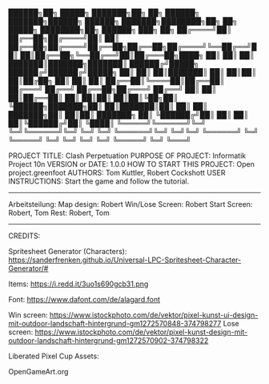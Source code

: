 ██████╗██╗      █████╗ ███████╗██╗  ██╗    ██████╗ ███████╗██████╗ ██████╗ ███████╗████████╗██╗   ██╗ █████╗ ████████╗██╗ ██████╗ ███╗   ██╗
██╔════╝██║     ██╔══██╗██╔════╝██║  ██║    ██╔══██╗██╔════╝██╔══██╗██╔══██╗██╔════╝╚══██╔══╝██║   ██║██╔══██╗╚══██╔══╝██║██╔═══██╗████╗  ██║
██║     ██║     ███████║███████╗███████║    ██████╔╝█████╗  ██████╔╝██████╔╝█████╗     ██║   ██║   ██║███████║   ██║   ██║██║   ██║██╔██╗ ██║
██║     ██║     ██╔══██║╚════██║██╔══██║    ██╔═══╝ ██╔══╝  ██╔══██╗██╔═══╝ ██╔══╝     ██║   ██║   ██║██╔══██║   ██║   ██║██║   ██║██║╚██╗██║
╚██████╗███████╗██║  ██║███████║██║  ██║    ██║     ███████╗██║  ██║██║     ███████╗   ██║   ╚██████╔╝██║  ██║   ██║   ██║╚██████╔╝██║ ╚████║
 ╚═════╝╚══════╝╚═╝  ╚═╝╚══════╝╚═╝  ╚═╝    ╚═╝     ╚══════╝╚═╝  ╚═╝╚═╝     ╚══════╝   ╚═╝    ╚═════╝ ╚═╝  ╚═╝   ╚═╝   ╚═╝ ╚═════╝ ╚═╝  ╚═══╝
                                                                                                                                             
PROJECT TITLE: Clash Perpetuation
PURPOSE OF PROJECT: Informatik Project 10n
VERSION or DATE: 1.0.0
HOW TO START THIS PROJECT: Open project.greenfoot
AUTHORS: Tom Kuttler, Robert Cockshott
USER INSTRUCTIONS: Start the game and follow the tutorial.

------------------------------------------------------------------------
Arbeitsteilung:
Map design: Robert
Win/Lose Screen: Robert
Start Screen: Robert, Tom
Rest: Robert, Tom

------------------------------------------------------------------------
CREDITS:

Spritesheet Generator (Characters):
https://sanderfrenken.github.io/Universal-LPC-Spritesheet-Character-Generator/#

Items:
https://i.redd.it/3uo1s690gcb31.png

Font:
https://www.dafont.com/de/alagard.font

Win screen: 
https://www.istockphoto.com/de/vektor/pixel-kunst-ui-design-mit-outdoor-landschaft-hintergrund-gm1272570848-374798277
Lose screen:
https://www.istockphoto.com/de/vektor/pixel-kunst-design-mit-outdoor-landschaft-hintergrund-gm1272570902-374798322

Liberated Pixel Cup Assets:

OpenGameArt.org
 
